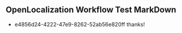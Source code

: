 ## OpenLocalization Workflow Test MarkDown
* e4856d24-4222-47e9-8262-52ab56e820ff thanks!

<!--HONumber=Jul16_HO4-->


